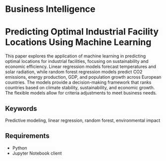 # Business Intelligence
# Predicting Optimal Industrial Facility Locations Using Machine Learning

This paper explores the application of machine learning in predicting optimal locations for industrial facilities, focusing on sustainability and economic efficiency. Linear regression models forecast temperatures and solar radiation, while random forest regression models predict CO2 emissions, energy production, GDP, and population growth across European countries. The models provide a decision-making framework that ranks countries based on climate stability, sustainability, and economic growth. The flexible models allow for criteria adjustments to meet business needs.

## Keywords
Predictive modeling, linear regression, random forest, environmental impact

## Requirements
- Python
- Jupyter Notebook client
